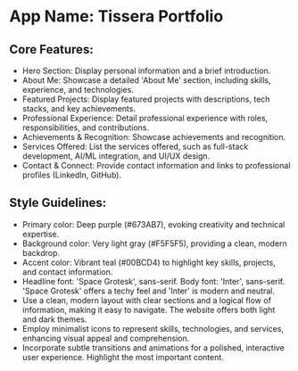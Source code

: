 # **App Name**: Tissera Portfolio

## Core Features:

- Hero Section: Display personal information and a brief introduction.
- About Me: Showcase a detailed 'About Me' section, including skills, experience, and technologies.
- Featured Projects: Display featured projects with descriptions, tech stacks, and key achievements.
- Professional Experience: Detail professional experience with roles, responsibilities, and contributions.
- Achievements & Recognition: Showcase achievements and recognition.
- Services Offered: List the services offered, such as full-stack development, AI/ML integration, and UI/UX design.
- Contact & Connect: Provide contact information and links to professional profiles (LinkedIn, GitHub).

## Style Guidelines:

- Primary color: Deep purple (#673AB7), evoking creativity and technical expertise.
- Background color: Very light gray (#F5F5F5), providing a clean, modern backdrop.
- Accent color: Vibrant teal (#00BCD4) to highlight key skills, projects, and contact information.
- Headline font: 'Space Grotesk', sans-serif. Body font: 'Inter', sans-serif. 'Space Grotesk' offers a techy feel and 'Inter' is modern and neutral.
- Use a clean, modern layout with clear sections and a logical flow of information, making it easy to navigate. The website offers both light and dark themes.
- Employ minimalist icons to represent skills, technologies, and services, enhancing visual appeal and comprehension.
- Incorporate subtle transitions and animations for a polished, interactive user experience. Highlight the most important content.